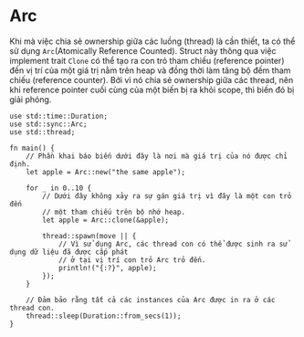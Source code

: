 # Arc

Khi mà việc chia sẻ ownership giữa các luồng (thread) là cần thiết, ta có thể sử dụng
`Arc`(Atomically Reference Counted). Struct này thông qua việc implement trait `Clone`
có thể tạo ra con trỏ tham chiếu (reference pointer) đến vị trí của một giá trị nằm trên heap và đồng thời làm tăng
bộ đếm tham chiếu (reference counter). Bởi vì nó chia sẻ ownership giữa các thread, nên khi
reference pointer cuối cùng của một biến bị ra khỏi scope, thì biến đó bị giải phóng.

```rust,editable
use std::time::Duration;
use std::sync::Arc;
use std::thread;

fn main() {
    // Phần khai báo biến dưới đây là nơi mà giá trị của nó được chỉ định.
    let apple = Arc::new("the same apple");

    for _ in 0..10 {
        // Dưới đây không xảy ra sự gán giá trị vì đây là một con trỏ đến
        // một tham chiếu trên bộ nhớ heap.
        let apple = Arc::clone(&apple);

        thread::spawn(move || {
            // Vì sử dụng Arc, các thread con có thể được sinh ra sử dụng dữ liệu đã được cấp phát
            // ở tại vị trí con trỏ Arc trỏ đến.
            println!("{:?}", apple);
        });
    }

    // Đảm bảo rằng tất cả các instances của Arc được in ra ở các thread con.
    thread::sleep(Duration::from_secs(1));
}
```
